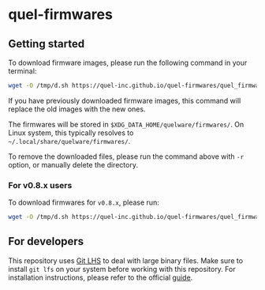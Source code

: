 # quel-firmwares

## Getting started

To download firmware images, please run the following command in your terminal:

```sh
wget -O /tmp/d.sh https://quel-inc.github.io/quel-firmwares/quel_firmware_downloader.sh && chmod +x /tmp/d.sh && /tmp/d.sh
```

If you have previously downloaded firmware images, this command will replace the old images with the new ones.

The firmwares will be stored in `$XDG_DATA_HOME/quelware/firmwares/`.
On Linux system, this typically resolves to `~/.local/share/quelware/firmwares/`.

To remove the downloaded files, please run the command above with `-r` option, or manually delete the directory.

### For v0.8.x users

To download firmwares for `v0.8.x`, please run:

```sh
wget -O /tmp/d.sh https://quel-inc.github.io/quel-firmwares/quel_firmware_downloader.sh && chmod +x /tmp/d.sh && /tmp/d.sh -p for_0.8
```


## For developers

This repository uses [Git LHS](https://git-lfs.com/) to deal with large binary files.
Make sure to install `git lfs` on your system before working with this repository.
For installation instructions, please refer to the official [guide](https://github.com/git-lfs/git-lfs?utm_source=gitlfs_site&utm_medium=installation_link&utm_campaign=gitlfs#installing).
